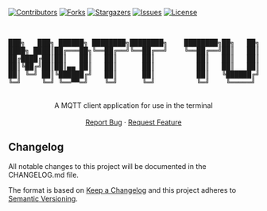<!-- PROJECT SHIELDS -->
<!--
*** I'm using markdown "reference style" links for readability.
*** Reference links are enclosed in brackets [ ] instead of parentheses ( ).
*** See the bottom of this document for the declaration of the reference variables
*** for contributors-url, forks-url, etc. This is an optional, concise syntax you may use.
*** https://www.markdownguide.org/basic-syntax/#reference-style-links
-->
[![Contributors][contributors-shield]][contributors-url]
[![Forks][forks-shield]][forks-url]
[![Stargazers][stars-shield]][stars-url]
[![Issues][issues-shield]][issues-url]
[![License][license-shield]][license-url]

<!-- PROJECT LOGO -->
<br />
<div align="center">

  <pre align="center">
███╗   ███╗ ██████╗ ████████╗████████╗    ████████╗██╗   ██╗██╗
████╗ ████║██╔═══██╗╚══██╔══╝╚══██╔══╝    ╚══██╔══╝██║   ██║██║
██╔████╔██║██║   ██║   ██║      ██║          ██║   ██║   ██║██║
██║╚██╔╝██║██║▄▄ ██║   ██║      ██║          ██║   ██║   ██║██║
██║ ╚═╝ ██║╚██████╔╝   ██║      ██║          ██║   ╚██████╔╝██║
╚═╝     ╚═╝ ╚══▀▀═╝    ╚═╝      ╚═╝          ╚═╝    ╚═════╝ ╚═╝
  </pre>

  <p align="center">
    A MQTT client application for use in the terminal
    <br />
    <br />
    <a href="https://github.com/OmegaRelay/mqtt-tui/issues/new?labels=bug&template=bug-report---.md">Report Bug</a>
    &middot;
    <a href="https://github.com/OmegaRelay/mqtt-tui/issues/new?labels=enhancement&template=feature-request---.md">Request Feature</a>
  </p>
</div>


## Changelog

All notable changes to this project will be documented in the CHANGELOG.md file.
 
The format is based on [Keep a Changelog](http://keepachangelog.com/)
and this project adheres to [Semantic Versioning](http://semver.org/).


<!-- MARKDOWN LINKS & IMAGES -->
<!-- https://www.markdownguide.org/basic-syntax/#reference-style-links -->
[contributors-shield]: https://img.shields.io/github/contributors/OmegaRelay/mqtt-tui.svg?style=for-the-badge
[contributors-url]: https://github.com/OmegaRelay/mqtt-tui/graphs/contributors
[forks-shield]: https://img.shields.io/github/forks/OmegaRelay/mqtt-tui.svg?style=for-the-badge
[forks-url]: https://github.com/OmegaRelay/mqtt-tui/network/members
[stars-shield]: https://img.shields.io/github/stars/OmegaRelay/mqtt-tui.svg?style=for-the-badge
[stars-url]: https://github.com/OmegaRelay/mqtt-tui/stargazers
[issues-shield]: https://img.shields.io/github/issues/OmegaRelay/mqtt-tui.svg?style=for-the-badge
[issues-url]: https://github.com/OmegaRelay/mqtt-tui/issues
[license-shield]: https://img.shields.io/github/license/OmegaRelay/mqtt-tui.svg?style=for-the-badge
[license-url]: https://github.com/OmegaRelay/mqtt-tui/blob/main/LICENSE

